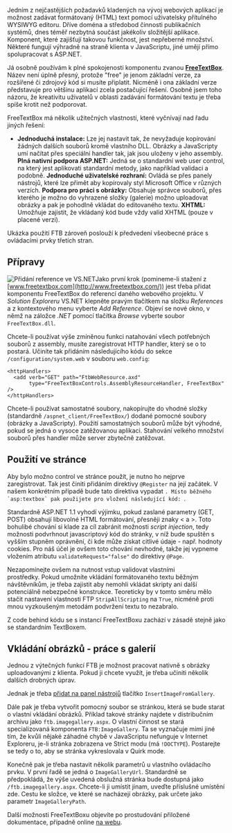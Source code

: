 <!-- dcterms:identifier = aspnetcz#33 -->
<!-- dcterms:title = FreeTextBox: WYSIWYG editor pro ASP.NET -->
<!-- dcterms:abstract = Jedním z nejčastějších požadavků kladených na vývoj webových aplikací je možnost zadávat formátovaný (HTML) text pomocí uživatelsky přítulného WYSIWYG editoru. Já osobně používám k plné spokojenosti komponentu zvanou FreeTextBox. Ukázka jeho použití zároveň poslouží k předvedení všeobecné práce s ovládacími prvky třetích stran. -->
<!-- np9:categoryId = 1 -->
<!-- x4w:category = Tipy, triky -->
<!-- np9:authorId = 1 -->
<!-- np9:authorEmail = michal.valasek@altairis.cz -->
<!-- dcterms:creator = Michal Altair Valášek -->
<!-- dcterms:created = 2005-04-21T06:18:33.937+02:00 -->
<!-- dcterms:dateAccepted = 2005-04-21T06:18:33.937+02:00 -->

Jedním z nejčastějších požadavků kladených na vývoj webových aplikací je možnost zadávat formátovaný (HTML) text pomocí uživatelsky přítulného WYSIWYG editoru. Dříve doména a středobod činnosti publikačních systémů, dnes téměř nezbytná součást jakékoliv složitější aplikace. Komponent, které zajišťují takovou funkčnost, jest nepřeberné množství. Některé fungují výhradně na straně klienta v JavaScriptu, jiné umějí přímo spolupracovat s ASP.NET.

Já osobně používám k plné spokojenosti komponentu zvanou **[FreeTextBox](http://www.freetextbox.com/)**. Název není úplně přesný, protože "free" je jenom základní verze, za rozšířené či zdrojový kód si musíte připlatit. Nicméně i ona základní verze představuje pro většinu aplikací zcela postačující řešení. Osobně jsem toho názoru, že kreativitu uživatelů v oblasti zadávání formátování textu je třeba spíše krotit než podporovat.

FreeTextBox má několik užitečných vlastností, které vyčnívají nad řadu jiných řešení:

*   **Jednoduchá instalace:** Lze jej nastavit tak, že nevyžaduje kopírování žádných dalších souborů kromě vlastního DLL. Obrázky a JavaScripty umí načítat přes speciální handler tak, jak jsou uloženy v jeho assembly. 
    **Plná nativní podpora ASP.NET:** Jedná se o standardní web user control, na který jest aplikovati standardní metody, jako například validaci a podobně. 
    **Jednoduché uživatelské rozhraní:** Ovládá se přes panely nástrojů, které lze přimět aby kopírovaly styl Microsoft Office v různých verzích. 
    **Podpora pro práci s obrázky:** Obsahuje správce souborů, přes kterého je možno do vyhrazené složky (galerie) možno uploadovat obrázky a pak je pohodlně vkládat do editovaného textu. 
    **XHTML:** Umožňuje zajistit, že vkládaný kód bude vždy valid XHTML (pouze v placené verzi).

Ukázka použití FTB zároveň poslouží k předvedení všeobecné práce s ovládacími prvky třetích stran.

## Přípravy

![Přidání reference ve VS.NET](https://www.cdn.altairis.cz/Blog/2005/20050421-add-reference.png "Přidání reference ve VS.NET")Jako první krok (pomineme-li stažení z [www.freetextbox.com](http://www.freetextbox.com/)) jest třeba přidat komponentu FreeTextBox do referencí daného webového projektu. V *Solution Exploreru* VS.NET klepněte pravým tlačítkem na složku *References* a z kontextového menu vyberte *Add Reference*. Objeví se nové okno, v němž na záložce *.NET* pomocí tlačítka *Browse* vyberte soubor `FreeTextBox.dll`.

Chcete-li používat výše zmíněnou funkci natahování všech potřebných souborů z assembly, musíte zaregistrovat HTTP handler, který se o to postará. Učiníte tak přidáním následujícího kódu do sekce `/configuration/system.web` v souboru `web.config`:

    <httpHandlers>
      <add verb="GET" path="FtbWebResource.axd" 
           type="FreeTextBoxControls.AssemblyResourceHandler, FreeTextBox" />
    </httpHandlers>

Chcete-li používat samostatné soubory, nakopírujte do vhodné složky (standardně `/aspnet_client/FreeTextBox/`) dodané pomocné soubory (obrázky a JavaScripty). Použití samostatných souborů může být výhodné, pokud se jedná o vysoce zatěžovanou aplikaci. Stahování velkého množství souborů přes handler může server zbytečně zatěžovat.

## Použití ve stránce

Aby bylo možno control ve stránce použít, je nutno ho nejprve zaregistrovat. Tak jest činiti přidáním direktivy `@Register` na její začátek. V našem konkrétním případě bude tato direktiva vypadat ``. Místo běžného `asp:textbox` pak použijete pro vložení následující kód: ``. 

Standardně ASP.NET 1.1 vyhodí výjimku, pokud zaslané parametry (GET, POST) obsahují libovolné HTML formátování, přesněji znaky < a >. Toto bohulibé chování si klade za cíl zabránit možnosti *script injection*, tedy možnosti podvrhnout javascriptový kód do stránky, v níž bude spuštěn s vyšším stupněm oprávnění, či kde může získat citlivé údaje - např. hodnoty cookies. Pro náš účel je ovšem toto chování nevhodné, takže jej vypneme vložením atributu `validateRequest="false"` do direktivy `@Page`.

Nezapomínejte ovšem na nutnost vstup validovat vlastními prostředky. Pokud umožníte vkládání formátovaného textu běžným návštěvníkům, je třeba zajistit aby nemohli vkládat skripty ani další potenciálně nebezpečné konstrukce. Teoreticky by v tomto směru mělo stačit nastavení vlastnosti FTP `StripAllScripting` na `True`, nicméně proti mnou vyzkoušeným metodám podvržení textu to nezabralo.

Z code behind kódu se s instancí FreeTextBoxu zachází v zásadě stejně jako se standardním TextBoxem.

## Vkládání obrázků - práce s galerií

Jednou z výtečných funkcí FTB je možnost pracovat nativně s obrázky uploadovanými z klienta. Pokud ji chcete využít, je třeba učiniti několik dalších drobných úprav.

Jednak je třeba [přidat na panel nástrojů](http://wiki.freetextbox.com/default.aspx/FreeTextBoxWiki.ToolbarConfiguration) tlačítko `InsertImageFromGallery`.

Dále pak je třeba vytvořit pomocný soubor se stránkou, která se bude starat o vlastní vkládání obrázků. Příklad takové stránky najdete v distribučním archivu jako `ftb.imagegallery.aspx`. O vlastní činnost se stará specializovaná komponenta `FTB:ImageGallery`. Ta se vyznačuje mimi jiné tím, že kvůli nějaké záhadné chybě v JavaScriptu nefunguje v Internet Exploreru, je-li stránka zobrazena ve Strict modu (má `!DOCTYPE`). Postarejte se tedy o to, aby se stránka vykreslovala v Quirk mode.

Konečně pak je třeba nastavit několik parametrů u vlastního ovládacího prvku. V první řadě se jedná o `ImageGalleryUrl`. Standardně se předpokládá, že výše uvedená obslužná stránka bude dostupná jako `/ftb.imagegallery.aspx`. Chcete-li ji umístit jinam, uveďte příslušné umístění zde. Cestu ke složce, ve které se nacházejí obrázky, pak určete jako parametr `ImageGalleryPath`.

Další možnosti FreeTextBoxu objevíte po prostudování přiložené dokumentace, případně online [na webu](http://wiki.freetextbox.com/).
